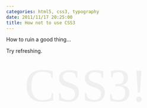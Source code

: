 ```yaml
---
categories: html5, css3, typography
date: 2011/11/17 20:25:00
title: How not to use CSS3
---
```


How to ruin a good thing...


Try refreshing.

<style type="text/css"> 
 
.css3_demo {
    font-family: FreeSansBold;
    text-align: center;
    color: #efefef;
    position: relative;
    top: 0;
    left: 50px;
    font-size: 9em;
    padding: 0;
}
 
@font-face { font-family: "FreeSansBold"; src: url("FreeSansBold.ttf"); }
 
</style> 
 
<script type="text/javascript" src="http://ajax.googleapis.com/ajax/libs/jquery/1.3.2/jquery.min.js"></script> 
 
<script type="text/javascript"> 
   
// Random factors to determine x/y offsets for text shadows and amount of blur
var x_factor    = Math.floor( Math.random() * 20 ) - 10;
var y_factor    = Math.floor( Math.random() * 20 ) - 10;
var blur_factor = Math.floor( Math.random() * 10 ) + 1;
 
// Pretty colors
var the_colors = 
                [
                '#7f9f7f',
                '#dca3a3',
                '#80d4aa',
                '#f8f893',
                '#ffcfaf',
                '#e89393',
                '#9ece9e',
                '#c0bed1',
                '#6c6c9c',
                '#71d3b4',
                '#a0afa0',
                '#efefef'
                ];
 
function make_it() { // MAKE IT SHINE
    // Build a string containing a comma-delimited list of the each shadow we want to apply
    // sprintf would be nice here.
    var shadows = "";
    for( var color_index in the_colors ) {
        shadows += 
            color_index * x_factor + "px " + 
            color_index * y_factor + "px " + 
            color_index * blur_factor + "px " + 
            the_colors[ color_index ];
 
        // Add a comma unless we're at the end of the color set
        if( color_index != the_colors.length - 1 )
            shadows += ',';
    }
    $('.css3_demo').css( 'textShadow', shadows ); // apply the new style
    the_colors.push( the_colors.shift() ); // move first color to the end of the list
    //console.log( shadows );
    setTimeout( 'make_it()', 50 ); // make the function async (kinda... effectively...) with setTimeout()
}
 
function move_it() { // MAKE IT MOVE
    $('.css3_demo').animate( {top:'+=200'},2000, "linear" )
           .animate( {top:'-=200'},2000, "linear", move_it );
}
 
$(document).ready( function() {
    make_it();
    move_it();
});
</script> 
 
 
<span class="css3_demo">CSS3!</span> 
